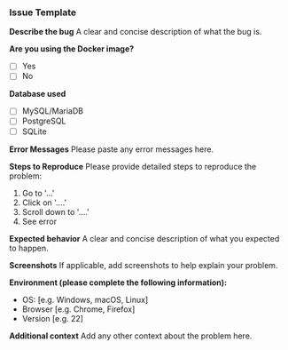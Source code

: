 <!--
Thanks for filing an issue! Before you fill this template out, there's something we need you to do:

- Ensure you are using the latest version of our software.
- Search the existing issues to see if your issue has already been reported.

By providing the information below, you help us understand your problem and find a solution more quickly.
-->

### Issue Template

**Describe the bug**
A clear and concise description of what the bug is.

**Are you using the Docker image?**
- [ ] Yes
- [ ] No

**Database used**
- [ ] MySQL/MariaDB
- [ ] PostgreSQL
- [ ] SQLite

**Error Messages**
Please paste any error messages here.

**Steps to Reproduce**
Please provide detailed steps to reproduce the problem:
1. Go to '...'
2. Click on '....'
3. Scroll down to '....'
4. See error

**Expected behavior**
A clear and concise description of what you expected to happen.

**Screenshots**
If applicable, add screenshots to help explain your problem.

**Environment (please complete the following information):**
 - OS: [e.g. Windows, macOS, Linux]
 - Browser [e.g. Chrome, Firefox]
 - Version [e.g. 22]

**Additional context**
Add any other context about the problem here.
